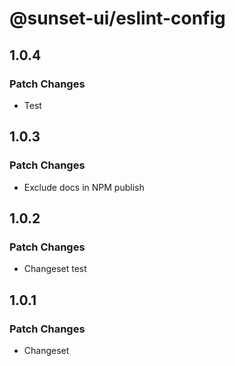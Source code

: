 # @sunset-ui/eslint-config

## 1.0.4

### Patch Changes

- Test

## 1.0.3

### Patch Changes

- Exclude docs in NPM publish

## 1.0.2

### Patch Changes

- Changeset test

## 1.0.1

### Patch Changes

- Changeset
